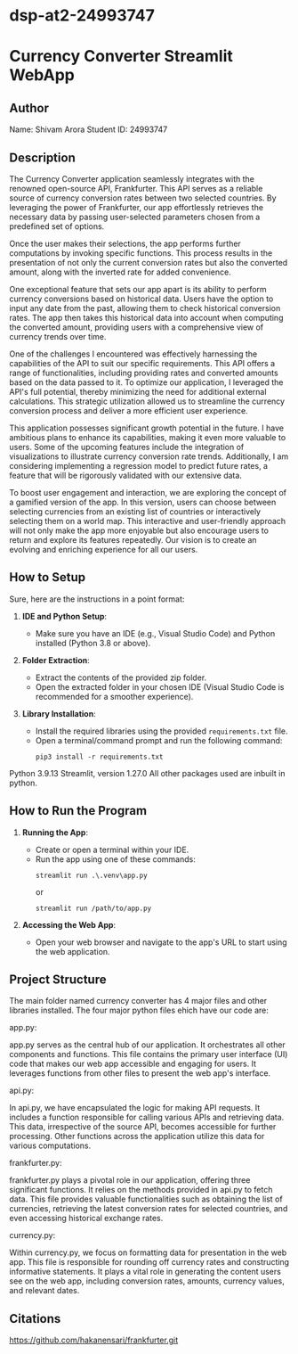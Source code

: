 # dsp-at2-24993747
# Currency Converter Streamlit WebApp

## Author
Name: Shivam Arora
Student ID: 24993747

## Description

The Currency Converter application seamlessly integrates with the renowned open-source API, Frankfurter. This API serves as a reliable source of currency conversion rates between two selected countries. By leveraging the power of Frankfurter, our app effortlessly retrieves the necessary data by passing user-selected parameters chosen from a predefined set of options.

Once the user makes their selections, the app performs further computations by invoking specific functions. This process results in the presentation of not only the current conversion rates but also the converted amount, along with the inverted rate for added convenience.

One exceptional feature that sets our app apart is its ability to perform currency conversions based on historical data. Users have the option to input any date from the past, allowing them to check historical conversion rates. The app then takes this historical data into account when computing the converted amount, providing users with a comprehensive view of currency trends over time.

One of the challenges I encountered was effectively harnessing the capabilities of the API to suit our specific requirements. This API offers a range of functionalities, including providing rates and converted amounts based on the data passed to it. To optimize our application, I leveraged the API's full potential, thereby minimizing the need for additional external calculations. This strategic utilization allowed us to streamline the currency conversion process and deliver a more efficient user experience.

This application possesses significant growth potential in the future. I have ambitious plans to enhance its capabilities, making it even more valuable to users. Some of the upcoming features include the integration of visualizations to illustrate currency conversion rate trends. Additionally, I am considering implementing a regression model to predict future rates, a feature that will be rigorously validated with our extensive data.

To boost user engagement and interaction, we are exploring the concept of a gamified version of the app. In this version, users can choose between selecting currencies from an existing list of countries or interactively selecting them on a world map. This interactive and user-friendly approach will not only make the app more enjoyable but also encourage users to return and explore its features repeatedly. Our vision is to create an evolving and enriching experience for all our users.

## How to Setup
<Provide a step-by-step description of how to get the development environment set and running.>
Sure, here are the instructions in a point format:

1. **IDE and Python Setup**:
   - Make sure you have an IDE (e.g., Visual Studio Code) and Python installed (Python 3.8 or above).

2. **Folder Extraction**:
   - Extract the contents of the provided zip folder.
   - Open the extracted folder in your chosen IDE (Visual Studio Code is recommended for a smoother experience).

3. **Library Installation**:
   - Install the required libraries using the provided `requirements.txt` file.
   - Open a terminal/command prompt and run the following command:
     ```
     pip3 install -r requirements.txt
     ```

Python 3.9.13
Streamlit, version 1.27.0
All other packages used are inbuilt in python.

## How to Run the Program

1. **Running the App**:
   - Create or open a terminal within your IDE.
   - Run the app using one of these commands:
     ```
     streamlit run .\.venv\app.py
     ```
     or
     ```
     streamlit run /path/to/app.py
     ```

2. **Accessing the Web App**:
   - Open your web browser and navigate to the app's URL to start using the web application.

## Project Structure
The main folder named currency converter has 4 major files and other libraries installed. The four major python files ehich have our code are:

app.py:

app.py serves as the central hub of our application. It orchestrates all other components and functions. This file contains the primary user interface (UI) code that makes our web app accessible and engaging for users. It leverages functions from other files to present the web app's interface.

api.py:

In api.py, we have encapsulated the logic for making API requests. It includes a function responsible for calling various APIs and retrieving data. This data, irrespective of the source API, becomes accessible for further processing. Other functions across the application utilize this data for various computations.

frankfurter.py:

frankfurter.py plays a pivotal role in our application, offering three significant functions. It relies on the methods provided in api.py to fetch data. This file provides valuable functionalities such as obtaining the list of currencies, retrieving the latest conversion rates for selected countries, and even accessing historical exchange rates.

currency.py:

Within currency.py, we focus on formatting data for presentation in the web app. This file is responsible for rounding off currency rates and constructing informative statements. It plays a vital role in generating the content users see on the web app, including conversion rates, amounts, currency values, and relevant dates.

## Citations
https://github.com/hakanensari/frankfurter.git
